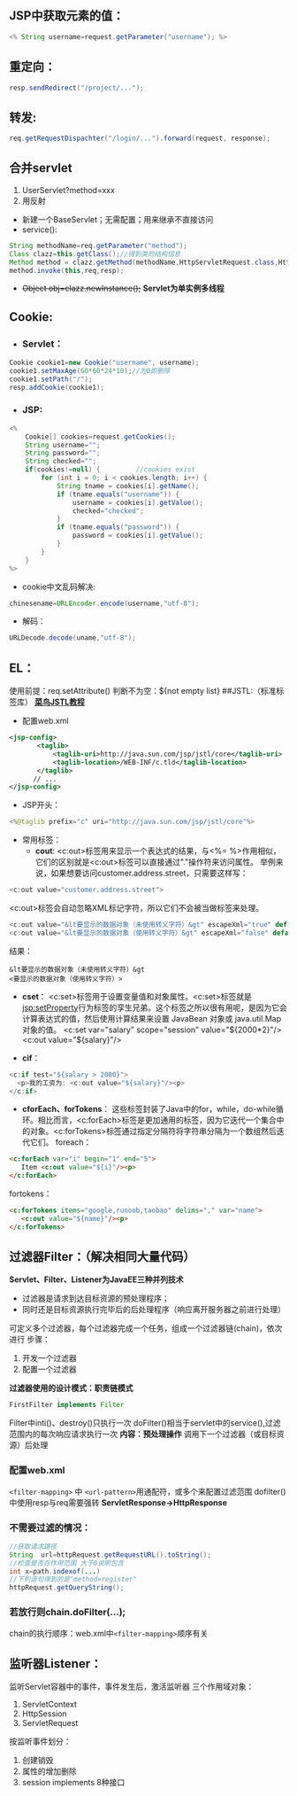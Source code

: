 ## JSP中获取元素的值：
```java
<% String username=request.getParameter("username"); %>
```
## 重定向：
```java
resp.sendRedirect("/project/...");
```
## 转发:
```java
req.getRequestDispachter("/login/...").forward(request, response);
```
## 合并servlet
1. UserServlet?method=xxx
2.  用反射
 - 新建一个BaseServlet；无需配置；用来继承不直接访问
 - service():
```java
String methodName=req.getParameter("method");
Class clazz=this.getClass();//得到类的结构信息
Method method = clazz.getMethod(methodName,HttpServletRequest.class,HttpServletResponse.class);
method.invoke(this,req,resp);
```
 - ~~Object obj=clazz.newInstance();~~ **Servlet为单实例多线程**

## Cookie:
 - ### Servlet：
 ```java
Cookie cookie1=new Cookie("username", username);
cookie1.setMaxAge(60*60*24*10);//为0即删除
cookie1.setPath("/");
resp.addCookie(cookie1);
```

- ### JSP:
```java
<%
    Cookie[] cookies=request.getCookies();
    String username="";
    String password="";
    String checked="";
    if(cookies!=null) {         //cookies exist
        for (int i = 0; i < cookies.length; i++) {
            String tname = cookies[i].getName();
            if (tname.equals("username")) {
                username = cookies[i].getValue();
                checked="checked";
            }
            if (tname.equals("password")) {
                password = cookies[i].getValue();
            }
        }
    }
%>
```

 - cookie中文乱码解决:
```java
chinesename=URLEncoder.encode(username,"utf-8");
```

   - 解码：
```java
URLDecode.decode(uname,"utf-8");
```

## EL：
使用前提：req.setAttribute()
判断不为空：${not empty list}
##JSTL:（标准标签库）
[**菜鸟JSTL教程**](https://www.runoob.com/jsp/jsp-jstl.html "菜鸟JSTL教程")
 - 配置web.xml
 ```xml
<jsp-config>
        <taglib>
            <taglib-uri>http://java.sun.com/jsp/jstl/core</taglib-uri>
            <taglib-location>/WEB-INF/c.tld</taglib-location>
        </taglib>
       // ...
</jsp-config>
```

- JSP开头：
```java
<%@taglib prefix="c" uri="http://java.sun.com/jsp/jstl/core"%>
```

- 常用标签：
  - **cout**:
<c:out>标签用来显示一个表达式的结果，与<%= %>作用相似，它们的区别就是<c:out>标签可以直接通过"."操作符来访问属性。
举例来说，如果想要访问customer.address.street，只需要这样写：
```java
<c:out value="customer.address.street">
```
<c:out>标签会自动忽略XML标记字符，所以它们不会被当做标签来处理。
```java
<c:out value="&lt要显示的数据对象（未使用转义字符）&gt" escapeXml="true" default="默认值"></c:out><br/>
<c:out value="&lt要显示的数据对象（使用转义字符）&gt" escapeXml="false" default="默认值"></c:out><br/>
```
结果：
```
&lt要显示的数据对象（未使用转义字符）&gt
<要显示的数据对象（使用转义字符）>
```
 - **cset**：
<c:set>标签用于设置变量值和对象属性。<c:set>标签就是<jsp:setProperty>行为标签的孪生兄弟。这个标签之所以很有用呢，是因为它会计算表达式的值，然后使用计算结果来设置 JavaBean 对象或 java.util.Map 对象的值。
<c:set var="salary" scope="session" value="${2000*2}"/>
<c:out value="${salary}"/>

 - **cif**：
 ```java
<c:if test="${salary > 2000}">
   <p>我的工资为: <c:out value="${salary}"/><p>
</c:if>
```
 - **cforEach、forTokens**：
这些标签封装了Java中的for，while，do-while循环。相比而言，<c:forEach>标签是更加通用的标签，因为它迭代一个集合中的对象。<c:forTokens>标签通过指定分隔符将字符串分隔为一个数组然后迭代它们。
foreach：
```html
<c:forEach var="i" begin="1" end="5">
   Item <c:out value="${i}"/><p>
</c:forEach>
```
fortokens：
```html
<c:forTokens items="google,runoob,taobao" delims="," var="name">
   <c:out value="${name}"/><p>
</c:forTokens>
```

## 过滤器Filter：（解决相同大量代码）
**Servlet、Filter、Listener为JavaEE三种并列技术**

- 过滤器是请求到达目标资源的预处理程序；
- 同时还是目标资源执行完毕后的后处理程序（响应离开服务器之前进行处理）

可定义多个过滤器，每个过滤器完成一个任务，组成一个过滤器链(chain)，依次进行
步骤：
1. 开发一个过滤器
2. 配置一个过滤器

**过滤器使用的设计模式：职责链模式**
```java
FirstFilter implements Filter
```
Filter中inti()、destroy()只执行一次
doFilter()相当于servlet中的service(),过滤范围内的每次响应请求执行一次
**内容：预处理操作**
调用下一个过滤器（或目标资源）后处理
### 配置web.xml

```<filter-mapping>``` 中 ```<url-pattern>```用通配符，或多个来配置过滤范围
dofilter()中使用resp与req需要强转
**ServletResponse→HttpResponse**
### 不需要过滤的情况：
```java
//获取请求路径
String  url=httpRequest.getRequestURL().toString();
//检查是否在作用范围 大于0说明包含
int x=path.indexof(...)
//下列语句得到的是"method=register"
httpRequest.getQueryString();
```

### 若放行则chain.doFilter(...);

chain的执行顺序：web.xml中```<filter-mapping>```顺序有关
## 监听器Listener：
监听Servlet容器中的事件，事件发生后，激活监听器
三个作用域对象：
1. ServletContext
2. HttpSession
3. ServletRequest

按监听事件划分：
1. 创建销毁
2. 属性的增加删除
3. session
implements 8种接口
